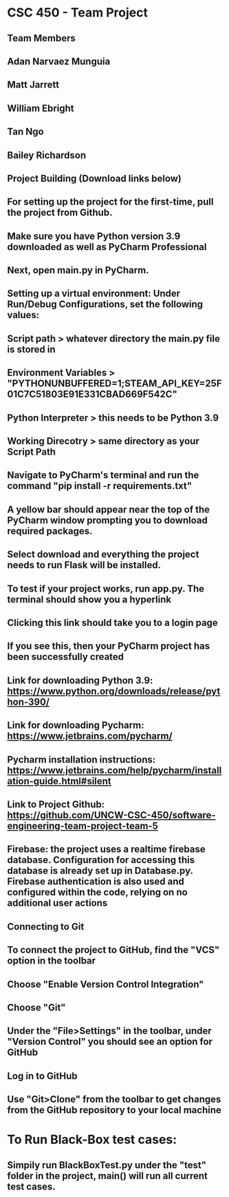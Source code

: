 # CSC 450 - Team Project
## Team Members
## Adan Narvaez Munguia
## Matt Jarrett
## William Ebright
## Tan Ngo
## Bailey Richardson
##
##
## Project Building (Download links below)
## For setting up the project for the first-time, pull the project from Github.
## Make sure you have Python version 3.9 downloaded as well as PyCharm Professional
## Next, open main.py in PyCharm.
## Setting up a virtual environment: Under Run/Debug Configurations, set the following values:
## Script path > whatever directory the main.py file is stored in
## Environment Variables > "PYTHONUNBUFFERED=1;STEAM_API_KEY=25F01C7C51803E91E331CBAD669F542C"
## Python Interpreter > this needs to be Python 3.9
## Working Direcotry > same directory as your Script Path
##
## Navigate to PyCharm's terminal and run the command "pip install -r requirements.txt"
## A yellow bar should appear near the top of the PyCharm window prompting you to download required packages.
## Select download and everything the project needs to run Flask will be installed.
##
## To test if your project works, run app.py. The terminal should show you a hyperlink
## Clicking this link should take you to a login page
## If you see this, then your PyCharm project has been successfully created
##
##
## Link for downloading Python 3.9: https://www.python.org/downloads/release/python-390/
## Link for downloading Pycharm: https://www.jetbrains.com/pycharm/
## Pycharm installation instructions: https://www.jetbrains.com/help/pycharm/installation-guide.html#silent
## Link to Project Github: https://github.com/UNCW-CSC-450/software-engineering-team-project-team-5
## 
## Firebase: the project uses a realtime firebase database. Configuration for accessing this database is already set up in Database.py. Firebase authentication is also used and configured within the code, relying on no additional user actions
##
##
## Connecting to Git
## To connect the project to GitHub, find the "VCS" option in the toolbar
## Choose "Enable Version Control Integration"
## Choose "Git"
## Under the "File>Settings" in the toolbar, under "Version Control" you should see an option for GitHub
## Log in to GitHub
##
##
## Use "Git>Clone" from the toolbar to get changes from the GitHub repository to your local machine
#
#
# To Run Black-Box test cases:
## Simpily run BlackBoxTest.py under the "test" folder in the project, main() will run all current test cases.
